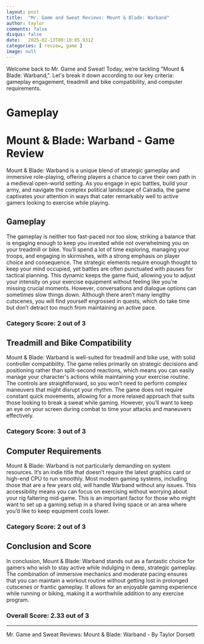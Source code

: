 ```yaml
---
layout: post
title:  "Mr. Game and Sweat Reviews: Mount & Blade: Warband"
author: taylor
comments: false
disqus: false
date:   2025-02-13T00:10:05.931Z
categories: [ review, game ]
image: null
---
```


Welcome back to Mr. Game and Sweat! Today, we’re tackling "Mount & Blade: Warband,". Let's break it down according to our key criteria: gameplay engagement, treadmill and bike compatibility, and computer requirements.

# Gameplay

# Mount & Blade: Warband - Game Review

Mount & Blade: Warband is a unique blend of strategic gameplay and immersive role-playing, offering players a chance to carve their own path in a medieval open-world setting. As you engage in epic battles, build your army, and navigate the complex political landscape of Calradia, the game captivates your attention in ways that cater remarkably well to active gamers looking to exercise while playing.

## Gameplay

The gameplay is neither too fast-paced nor too slow, striking a balance that is engaging enough to keep you invested while not overwhelming you on your treadmill or bike. You’ll spend a lot of time exploring, managing your troops, and engaging in skirmishes, with a strong emphasis on player choice and consequence. The strategic elements require enough thought to keep your mind occupied, yet battles are often punctuated with pauses for tactical planning. This dynamic keeps the game fluid, allowing you to adjust your intensity on your exercise equipment without feeling like you're missing crucial moments. However, conversations and dialogue options can sometimes slow things down. Although there aren’t many lengthy cutscenes, you will find yourself engrossed in quests, which do take time but don’t detract too much from maintaining an active pace.

### Category Score: 2 out of 3

## Treadmill and Bike Compatibility

Mount & Blade: Warband is well-suited for treadmill and bike use, with solid controller compatibility. The game relies primarily on strategic decisions and positioning rather than split-second reactions, which means you can easily manage your character's actions while maintaining your exercise routine. The controls are straightforward, so you won’t need to perform complex maneuvers that might disrupt your rhythm. The game does not require constant quick movements, allowing for a more relaxed approach that suits those looking to break a sweat while gaming. However, you’ll want to keep an eye on your screen during combat to time your attacks and maneuvers effectively.

### Category Score: 3 out of 3

## Computer Requirements

Mount & Blade: Warband is not particularly demanding on system resources. It’s an indie title that doesn’t require the latest graphics card or high-end CPU to run smoothly. Most modern gaming systems, including those that are a few years old, will handle Warband without any issues. This accessibility means you can focus on exercising without worrying about your rig faltering mid-game. This is an important factor for those who might want to set up a gaming setup in a shared living space or an area where you’d like to keep equipment costs lower.

### Category Score: 2 out of 3

## Conclusion and Score

In conclusion, Mount & Blade: Warband stands out as a fantastic choice for gamers who wish to stay active while indulging in deep, strategic gameplay. The combination of immersive mechanics and moderate pacing ensures that you can maintain a workout routine without getting lost in prolonged cutscenes or frantic gameplay. It allows for an enjoyable gaming experience while running or biking, making it a worthwhile addition to any exercise program.

### Overall Score: 2.33 out of 3

---

Mr. Game and Sweat Reviews: Mount & Blade: Warband - By Taylor Dorsett
